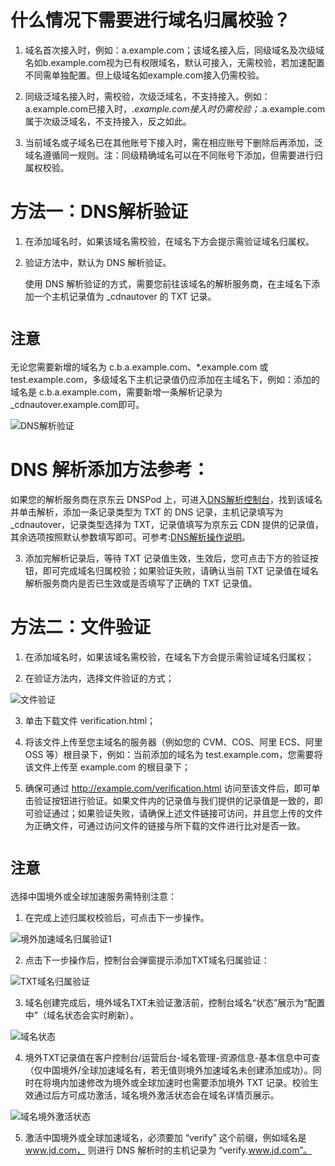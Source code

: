 # **什么情况下需要进行域名归属校验？**

1.	域名首次接入时，例如：a.example.com；该域名接入后，同级域名及次级域名如b.example.com视为已有权限域名，默认可接入，无需校验，若加速配置不同需单独配置。但上级域名如example.com接入仍需校验。

2.	同级泛域名接入时，需校验，次级泛域名，不支持接入。例如：a.example.com已接入时，*.example.com接入时仍需校验；*.a.example.com属于次级泛域名，不支持接入，反之如此。

3.	当前域名或子域名已在其他账号下接入时，需在相应账号下删除后再添加，泛域名遵循同一规则。注：同级精确域名可以在不同账号下添加，但需要进行归属权校验。

# **方法一：DNS解析验证**

1. 在添加域名时，如果该域名需校验，在域名下方会提示需验证域名归属权。

2. 验证方法中，默认为 DNS 解析验证。

   使用 DNS 解析验证的方式，需要您前往该域名的解析服务商，在主域名下添加一个主机记录值为 _cdnautover 的 TXT 记录。

# **`注意`**

   无论您需要新增的域名为 c.b.a.example.com、\*.example.com 或 test.example.com，多级域名下主机记录值仍应添加在主域名下，例如：添加的域名是 c.b.a.example.com，需要新增一条解析记录为 _cdnautover.example.com即可。

   ![DNS解析验证](https://github.com/jdcloudcom/cn/blob/cdn_20220222_api/image/CDN/DNS解析验证.png)

   # **DNS 解析添加方法参考：**

   如果您的解析服务商在京东云 DNSPod 上，可进入[DNS解析控制台](https://www.jdcloud.com/cn/products/jd-cloud-dns)，找到该域名并单击解析，添加一条记录类型为 TXT 的 DNS 记录，主机记录填写为_cdnautover，记录类型选择为 TXT，记录值填写为京东云 CDN 提供的记录值，其余选项按照默认参数填写即可。可参考:[DNS解析操作说明](https://docs.jdcloud.com/cn/jd-cloud-dns/domain-record-add)。

3. 添加完解析记录后，等待 TXT 记录值生效，生效后，您可点击下方的验证按钮，即可完成域名归属校验；如果验证失败，请确认当前 TXT 记录值在域名解析服务商内是否已生效或是否填写了正确的 TXT 记录值。

# **方法二：文件验证**

1.	在添加域名时，如果该域名需校验，在域名下方会提示需验证域名归属权；

2.	在验证方法内，选择文件验证的方式；

![文件验证](https://github.com/jdcloudcom/cn/blob/cdn_20220222_api/image/CDN/文件验证.png)

3.	单击下载文件 verification.html；

4.	将该文件上传至您主域名的服务器（例如您的 CVM、COS、阿里 ECS、阿里 OSS 等）根目录下，例如：当前添加的域名为 test.example.com，您需要将该文件上传至 example.com 的根目录下；

5.	确保可通过 http://example.com/verification.html 访问至该文件后，即可单击验证按钮进行验证。如果文件内的记录值与我们提供的记录值是一致的，即可验证通过；如果验证失败，请确保上述文件链接可访问，并且您上传的文件为正确文件，可通过访问文件的链接与所下载的文件进行比对是否一致。

# **`注意`**

选择中国境外或全球加速服务需特别注意：

1. 在完成上述归属权校验后，可点击下一步操作。
   
![境外加速域名归属验证1](https://github.com/jdcloudcom/cn/blob/cdn_20220222_api/image/CDN/境外加速域名归属验证1.png)
  
2. 点击下一步操作后，控制台会弹窗提示添加TXT域名归属验证：
  
![TXT域名归属验证](https://github.com/jdcloudcom/cn/blob/cdn_20220222_api/image/CDN/TXT域名归属验证.png)

3. 域名创建完成后，境外域名TXT未验证激活前，控制台域名“状态”展示为“配置中”（域名状态会实时刷新）。

![域名状态](https://github.com/jdcloudcom/cn/blob/cdn_20220222_api/image/CDN/域名状态.png)

4. 境外TXT记录值在客户控制台/运营后台-域名管理-资源信息-基本信息中可查（仅中国境外/全球加速域名有，若无值则境外加速域名未创建添加成功）。同时在将境内加速修改为境外或全球加速时也需要添加境外 TXT 记录。校验生效通过后方可成功激活，域名境外激活状态会在域名详情页展示。

![域名境外激活状态](https://github.com/jdcloudcom/cn/blob/cdn_20220222_api/image/CDN/域名境外激活状态.png)

5. 激活中国境外或全球加速域名，必须要加 “verify” 这个前缀，例如域名是 www.jd.com， 则进行 DNS 解析时的主机记录为 “verify.www.jd.com”。
